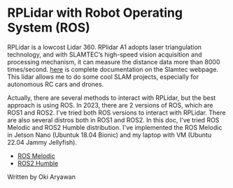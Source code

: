# RPLidar with Robot Operating System (ROS)
RPLidar is a lowcost Lidar 360. RPlidar A1 adopts laser triangulation technology, and with SLAMTEC’s high-speed vision acquisition and processing mechanism, it can measure the distance data more than 8000 times/second. [here](https://www.slamtec.ai/home/rplidar_a1/) is complete documentation on the Slamtec webpage. This lidar allows me to do some cool SLAM projects, especially for autonomous RC cars and drones. 

Actually, there are several methods to interact with RPLidar, but the best approach is using ROS. In 2023, there are 2 versions of ROS, which are ROS1 and ROS2. I've tried both ROS versions to interact with RPLidar. There are also several distros both in ROS1 and ROS2. In this doc, I've tried ROS Melodic and ROS2 Humble distribution. I've implemented the ROS Melodic in Jetson Nano (Ubuntuk 18.04 Bionic) and my laptop with VM (Ubuntu 22.04 Jammy Jellyfish).

- [ROS Melodic](https://github.com/oki-aryawan/rplidar-ros/tree/ros-melodic)
- [ROS2 Humble](https://github.com/oki-aryawan/rplidar-ros/tree/ros2-humble)

Written by Oki Aryawan
